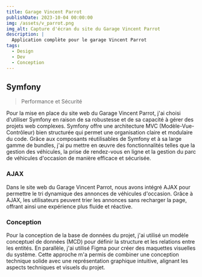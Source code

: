 ```yaml
---
title: Garage Vincent Parrot
publishDate: 2023-10-04 00:00:00
img: /assets/v_parrot.png
img_alt: Capture d'écran du site du Garage Vincent Parrot
description: |
  Application complète pour le garage Vincent Parrot
tags:
  - Design
  - Dev
  - Conception
---
```

## Symfony

> Performance et Sécurité 

Pour la mise en place du site web du Garage Vincent Parrot, j'ai choisi d'utiliser Symfony en raison de sa robustesse et de sa capacité à gérer des projets web complexes. Symfony offre une architecture MVC (Modèle-Vue-Contrôleur) bien structurée qui permet une organisation claire et modulaire du code.  Grâce aux composants réutilisables de Symfony et à sa large gamme de bundles, j'ai pu mettre en œuvre des fonctionnalités telles que la gestion des véhicules, la prise de rendez-vous en ligne et la gestion du parc de véhicules d'occasion de manière efficace et sécurisée. 

### AJAX

Dans le site web du Garage Vincent Parrot, nous avons intégré AJAX pour permettre le tri dynamique des annonces de véhicules d'occasion. Grâce à AJAX, les utilisateurs peuvent trier les annonces sans recharger la page, offrant ainsi une expérience plus fluide et réactive.

### Conception

Pour la conception de la base de données du projet, j'ai utilisé un modèle conceptuel de données (MCD) pour définir la structure et les relations entre les entités. En parallèle, j'ai utilisé Figma pour créer des maquettes visuelles du système. Cette approche m'a permis de combiner une conception technique solide avec une représentation graphique intuitive, alignant les aspects techniques et visuels du projet.